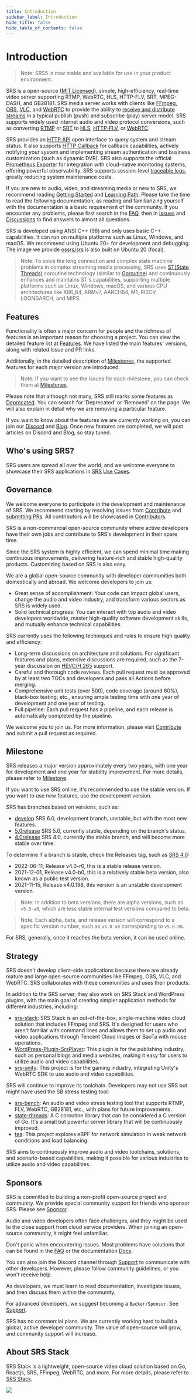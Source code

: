 ```yaml
---
title: Introduction
sidebar_label: Introduction
hide_title: false
hide_table_of_contents: false
---
```


# Introduction

> Note: SRS5 is now stable and available for use in your product environment.

SRS is a open-source ([MIT Licensed](../../../license)), simple, high-efficiency, real-time video server supporting RTMP,
WebRTC, HLS, HTTP-FLV, SRT, MPEG-DASH, and GB28181. SRS media server works with clients like [FFmpeg](https://ffmpeg.org),
[OBS](https://obsproject.com), [VLC](https://www.videolan.org), and [WebRTC](https://webrtc.org) to provide
the ability to [receive and distribute streams](./getting-started.md) in a typical publish (push) and
subscribe (play) server model. SRS supports widely used internet audio and video protocol conversions,
such as converting [RTMP](./rtmp.md) or [SRT](./srt.md) to [HLS](./hls.md), [HTTP-FLV](./flv.md), or
[WebRTC](./webrtc.md).

SRS provides an [HTTP API](./http-api.md) open interface to query system and stream status. It also supports
[HTTP Callback](./http-callback.md) for callback capabilities, actively notifying your system and implementing
stream authentication and business customization (such as dynamic DVR). SRS also supports the official
[Prometheus Exporter](./exporter.md) for integration with cloud-native monitoring systems, offering powerful
observability. SRS supports session-level [traceable logs](./log.md), greatly reducing system maintenance costs.

If you are new to audio, video, and streaming media or new to SRS, we recommend reading [Getting Started](./getting-started.md)
and [Learning Path](/guide). Please take the time to read the following documentation, as reading and
familiarizing yourself with the documentation is a basic requirement of the community. If you encounter any
problems, please first search in the [FAQ](../../../faq), then in [Issues](https://github.com/ossrs/srs/issues) and
[Discussions](https://github.com/ossrs/srs/discussions) to find answers to almost all questions.

SRS is developed using ANSI C++ (98) and only uses basic C++ capabilities. It can run on multiple platforms
such as Linux, Windows, and macOS. We recommend using Ubuntu 20+ for development and debugging. The image
we provide [ossrs/srs](https://hub.docker.com/r/ossrs/srs) is also built on Ubuntu 20 (focal).

> Note: To solve the long connection and complex state machine problems in complex streaming media processing,
> SRS uses [ST(State Threads)](https://github.com/ossrs/state-threads) coroutine technology (similar
> to [Goroutine](https://go.dev/doc/effective_go#goroutines)) and continuously enhances and maintains
> ST's capabilities, supporting multiple platforms such as Linux, Windows, macOS, and various CPU
> architectures like X86_64, ARMv7, AARCH64, M1, RISCV, LOONGARCH, and MIPS.

## Features

Functionality is often a major concern for people and the richness of features is an important reason for choosing a
project. You can view the detailed feature list at [Features](https://github.com/ossrs/srs/blob/develop/trunk/doc/Features.md#features).
We have listed the main features' versions, along with related Issue and PR links.

Additionally, in the detailed description of [Milestones](/product), the supported features for each major version
are introduced.

> Note: If you want to see the Issues for each milestone, you can check them at [Milestones](https://github.com/ossrs/srs/milestones).

Please note that although not many, SRS still marks some features as [Deprecated](https://github.com/ossrs/srs/blob/develop/trunk/doc/Features.md#features).
You can search for 'Deprecated' or 'Removed' on the page. We will also explain in detail why we are removing a
particular feature.

If you want to know about the features we are currently working on, you can join our [Discord](/contact#discussion)
and [Blog](../../../blog). Once new features are completed, we will post articles on Discord and Blog, so stay tuned.

## Who's using SRS?

SRS users are spread all over the world, and we welcome everyone to showcase their SRS applications
in [SRS Use Cases](https://github.com/ossrs/srs/discussions/3771).

## Governance

We welcome everyone to participate in the development and maintenance of SRS. We recommend starting by
resolving issues from [Contribute](https://github.com/ossrs/srs/contribute) and [submitting PRs](/how-to-file-pr).
All contributors will be showcased in [Contributors](https://github.com/ossrs/srs#authors).

SRS is a non-commercial open-source community where active developers have their own jobs and contribute to SRS's
development in their spare time.

Since the SRS system is highly efficient, we can spend minimal time making continuous improvements, delivering
feature-rich and stable high-quality products. Customizing based on SRS is also easy.

We are a global open-source community with developer communities both domestically and abroad. We welcome developers
to join us:

* Great sense of accomplishment: Your code can impact global users, change the audio and video industry, and transform various sectors as SRS is widely used.
* Solid technical progress: You can interact with top audio and video developers worldwide, master high-quality software development skills, and mutually enhance technical capabilities.

SRS currently uses the following techniques and rules to ensure high quality and efficiency:

* Long-term discussions on architecture and solutions. For significant features and plans, extensive discussions are required, such as the 7-year discussion on [HEVC/H.265](https://github.com/ossrs/srs/issues/465) support.
* Careful and thorough code reviews. Each pull request must be approved by at least two TOCs and developers and pass all Actions before merging.
* Comprehensive unit tests (over 500), code coverage (around 60%), black-box testing, etc., ensuring ample testing time with one year of development and one year of testing.
* Full pipeline: Each pull request has a pipeline, and each release is automatically completed by the pipeline.

We welcome you to join us. For more information, please visit [Contribute](https://github.com/ossrs/srs/contribute)
and submit a pull request as required.

## Milestone

SRS releases a major version approximately every two years, with one year for development and one year
for stability improvement. For more details, please refer to [Milestone](/product).

If you want to use SRS online, it's recommended to use the stable version. If you want to use new features, use
the development version.

SRS has branches based on versions, such as:

* [develop](https://github.com/ossrs/srs/tree/develop) SRS 6.0, development branch, unstable, but with the most new features.
* [5.0release](https://github.com/ossrs/srs/tree/5.0release#releases) SRS 5.0, currently stable, depending on the branch's status.
* [4.0release](https://github.com/ossrs/srs/tree/4.0release#releases) SRS 4.0, currently the stable branch, and will become more stable over time.

To determine if a branch is stable, check the Releases tag, such as [SRS 4.0](https://github.com/ossrs/srs/tree/4.0release#releases):

* 2022-06-11, Release v4.0-r0, this is a stable release version.
* 2021-12-01, Release v4.0-b0, this is a relatively stable beta version, also known as a public test version.
* 2021-11-15, Release v4.0.198, this version is an unstable development version.

> Note: In addition to beta versions, there are alpha versions, such as `v5.0-a0`, which are less stable internal
> test versions compared to beta.

> Note: Each alpha, beta, and release version will correspond to a specific version number, such as `v5.0-a0`
> corresponding to `v5.0.98`.

For SRS, generally, once it reaches the beta version, it can be used online.

## Strategy

SRS doesn't develop client-side applications because there are already mature and large open-source communities like
FFmpeg, OBS, VLC, and WebRTC. SRS collaborates with these communities and uses their products.

In addition to the SRS server, they also work on SRS Stack and WordPress plugins, with the main goal of creating
simpler application methods for different industries, including:

* [srs-stack](https://github.com/ossrs/srs-stack): SRS Stack is an out-of-the-box, single-machine video cloud solution that includes FFmpeg and SRS. It's designed for users who aren't familiar with command lines and allows them to set up audio and video applications through Tencent Cloud images or BaoTa with mouse operations.
* [WordPress-Plugin-SrsPlayer](https://github.com/ossrs/WordPress-Plugin-SrsPlayer): This plugin is for the publishing industry, such as personal blogs and media websites, making it easy for users to utilize audio and video capabilities.
* [srs-unity](https://github.com/ossrs/srs-unity): This project is for the gaming industry, integrating Unity's WebRTC SDK to use audio and video capabilities.

SRS will continue to improve its toolchain. Developers may not use SRS but might have used the SB stress testing tool:

* [srs-bench](https://github.com/ossrs/srs-bench): An audio and video stress testing tool that supports RTMP, FLV, WebRTC, GB28181, etc., with plans for future improvements.
* [state-threads](https://github.com/ossrs/state-threads): A C coroutine library that can be considered a C version of Go. It's a small but powerful server library that will be continuously improved.
* [tea](https://github.com/ossrs/tea): This project explores eBPF for network simulation in weak network conditions and load balancing.

SRS aims to continuously improve audio and video toolchains, solutions, and scenario-based capabilities, making it
possible for various industries to utilize audio and video capabilities.

## Sponsors

SRS is committed to building a non-profit open-source project and community. We provide special community
support for friends who sponsor SRS. Please see [Sponsor](/contact#donation).

Audio and video developers often face challenges, and they might be used to the close support from cloud
service providers. When joining an open-source community, it might feel unfamiliar.

Don't panic when encountering issues. Most problems have solutions that can be found in the [FAQ](../../../faq)
or the documentation [Docs](./getting-started.md).

You can also join the Discord channel through [Support](/contact#discussion) to communicate with other developers.
However, please follow community guidelines, or you won't receive help.

As developers, we must learn to read documentation, investigate issues, and then discuss them within the community.

For advanced developers, we suggest becoming a `Backer/Sponsor`. See [Support](/contact#donation).

SRS has no commercial plans. We are currently working hard to build a global, active developer community.
The value of open-source will grow, and community support will increase.

## About SRS Stack

SRS Stack is a lightweight, open-source video cloud solution based on Go, Reactjs, SRS, FFmpeg, WebRTC,
and more. For more details, please refer to [SRS Stack](./getting-started-stack.md).

![](https://ossrs.io/gif/v1/sls.gif?site=ossrs.io&path=/lts/doc/en/v5/introduction)


